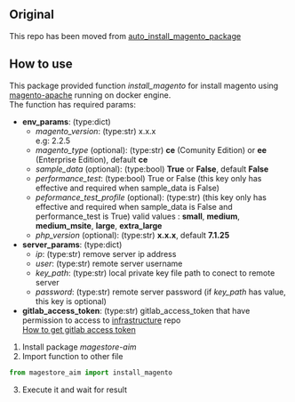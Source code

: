 ## Original 
This repo has been moved from [auto_install_magento_package](https://gitlab.com/general-oil/infrastructure/tree/master/Tool/auto_install_magento_package)


## How to use
This package provided function *install_magento* for install magento using [magento-apache](https://gitlab.com/general-oil/infrastructure/tree/master/Environment/Magento/DemoPortalApache) running on docker engine.<br/>
The function has required params:
+ **env_params**: (type:dict) 
  + *magento_version*: (type:str) x.x.x  
  e.g: 2.2.5
  + *magento_type* (optional): (type:str) **ce** (Comunity Edition) or **ee** (Enterprise Edition), default **ce**
  + *sample_data* (optional): (type:bool) **True** or **False**, default **False**
  + *performance_test*: (type:bool) True or False (this key only has effective and required when sample_data is False)
  + *peformance_test_profile* (optional): (type:str) (this key only has effective and required when sample_data is False and performance_test is True) 
  valid values : **small**, **medium**, **medium_msite**, **large**, **extra_large**
  + *php_version* (optional): (type:str) **x.x.x**, default **7.1.25**  
+ **server_params**: (type:dict)
  + *ip*: (type:str) remove server ip address
  + *user*: (type:str) remote server username
  + *key_path*: (type:str) local private key file path to conect to remote server
  + *password*: (type:str) remote server password (if *key_path* has value, this key is optional)
+ **gitlab_access_token**: (type:str) gitlab_access_token that have permission to access to [infrastructure](https://gitlab.com/general-oil/infrastructure) repo  
[How to get gitlab access token](https://docs.gitlab.com/ee/user/profile/personal_access_tokens.html)

1. Install package *magestore-aim*
2. Import function to other file
```python
from magestore_aim import install_magento
```
3. Execute it and wait for result
